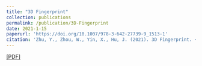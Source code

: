 ```yaml
---
title: "3D Fingerprint"
collection: publications
permalink: /publication/3D-Fingerprint
date: 2021-1-15
paperurl: 'https://doi.org/10.1007/978-3-642-27739-9_1513-1'
citation: 'Zhu, Y., Zhou, W., Yin, X., Hu, J. (2021). 3D Fingerprint. <i>Encyclopedia of Cryptography, Security and Privacy</i>. Springer, Berlin, Heidelberg. 10.1007/978-3-642-27739-9_1513-1.'
---
```

[[PDF]](https://HubYZ.github.io/files/3D_Fingerprint.pdf)
